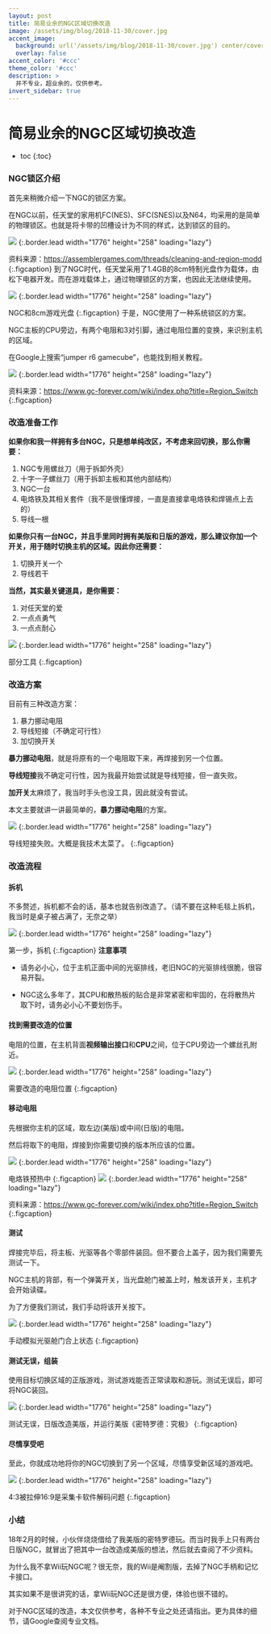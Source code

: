 ```yaml
---
layout: post
title: 简易业余的NGC区域切换改造
image: /assets/img/blog/2018-11-30/cover.jpg
accent_image: 
  background: url('/assets/img/blog/2018-11-30/cover.jpg') center/cover
  overlay: false
accent_color: '#ccc'
theme_color: '#ccc'
description: >
  并不专业，超业余的，仅供参考。
invert_sidebar: true
---
```


# 简易业余的NGC区域切换改造

* toc
{:toc}


### NGC锁区介绍


首先来稍微介绍一下NGC的锁区方案。

在NGC以前，任天堂的家用机FC(NES)、SFC(SNES)以及N64，均采用的是简单的物理锁区。也就是将卡带的凹槽设计为不同的样式，达到锁区的目的。

![](/assets/img/blog/2018-11-30/2.jpg)
{:.border.lead width="1776" height="258" loading="lazy"}

资料来源：https://assemblergames.com/threads/cleaning-and-region-modd
{:.figcaption}
到了NGC时代，任天堂采用了1.4GB的8cm特制光盘作为载体，由松下电器开发。而在游戏载体上，通过物理锁区的方案，也因此无法继续使用。

![](/assets/img/blog/2018-11-30/3.jpg)
{:.border.lead width="1776" height="258" loading="lazy"}

NGC和8cm游戏光盘
{:.figcaption}
于是，NGC使用了一种系统锁区的方案。

NGC主板的CPU旁边，有两个电阻和3对引脚，通过电阻位置的变换，来识别主机的区域。

在Google上搜索“jumper r6 gamecube”，也能找到相关教程。

![](/assets/img/blog/2018-11-30/8.jpg)
{:.border.lead width="1776" height="258" loading="lazy"}

资料来源：https://www.gc-forever.com/wiki/index.php?title=Region_Switch
{:.figcaption}
### 改造准备工作

**如果你和我一样拥有多台NGC，只是想单纯改区，不考虑来回切换，那么你需要：**

1. NGC专用螺丝刀（用于拆卸外壳）
2. 十字一子螺丝刀（用于拆卸主板和其他内部结构）
3. NGC一台
4. 电烙铁及其相关套件（我不是很懂焊接，一直是直接拿电烙铁和焊锡点上去的）
5. 导线一根

**如果你只有一台NGC，并且手里同时拥有美版和日版的游戏，那么建议你加一个开关，用于随时切换主机的区域。因此你还需要：**

1. 切换开关一个
2. 导线若干

**当然，其实最关键道具，是你需要：**

1. 对任天堂的爱
2. 一点点勇气
3. 一点点耐心

![](/assets/img/blog/2018-11-30/4.jpg)
{:.border.lead width="1776" height="258" loading="lazy"}

部分工具
{:.figcaption}
### 改造方案

目前有三种改造方案：

1. 暴力挪动电阻
2. 导线短接（不确定可行性）
3. 加切换开关

**暴力挪动电阻**，就是将原有的一个电阻取下来，再焊接到另一个位置。

**导线短接**我不确定可行性，因为我最开始尝试就是导线短接，但一直失败。

**加开关**太麻烦了，我当时手头也没工具，因此就没有尝试。

本文主要就讲一讲最简单的，**暴力挪动电阻**的方案。

![](/assets/img/blog/2018-11-30/5.jpg)
{:.border.lead width="1776" height="258" loading="lazy"}

导线短接失败。大概是我技术太菜了。
{:.figcaption}
### 改造流程

#### 拆机

不多赘述，拆机都不会的话，基本也就告别改造了。（请不要在这种毛毯上拆机，我当时是桌子被占满了，无奈之举）

![](/assets/img/blog/2018-11-30/6.jpg)
{:.border.lead width="1776" height="258" loading="lazy"}

第一步，拆机
{:.figcaption}
**注意事项**

- 请务必小心，位于主机正面中间的光驱排线，老旧NGC的光驱排线很脆，很容易开裂。

- NGC这么多年了，其CPU和散热板的贴合是非常紧密和牢固的，在将散热片取下时，请务必小心不要划伤手。

#### 找到需要改造的位置

电阻的位置，在主机背面**视频输出接口**和**CPU**之间，位于CPU旁边一个螺丝孔附近。

![](/assets/img/blog/2018-11-30/1.jpg)
{:.border.lead width="1776" height="258" loading="lazy"}

需要改造的电阻位置
{:.figcaption}
#### 移动电阻

先根据你主机的区域，取左边(美版)或中间(日版)的电阻。

然后将取下的电阻，焊接到你需要切换的版本所应该的位置。

![](/assets/img/blog/2018-11-30/7.jpg)
{:.border.lead width="1776" height="258" loading="lazy"}

电烙铁预热中
{:.figcaption}
![](/assets/img/blog/2018-11-30/8.jpg)
{:.border.lead width="1776" height="258" loading="lazy"}

资料来源：https://www.gc-forever.com/wiki/index.php?title=Region_Switch
{:.figcaption}
#### 测试

焊接完毕后，将主板、光驱等各个零部件装回。但不要合上盖子，因为我们需要先测试一下。

NGC主机的背部，有一个弹簧开关，当光盘舱门被盖上时，触发该开关，主机才会开始读碟。

为了方便我们测试，我们手动将该开关按下。

![](/assets/img/blog/2018-11-30/9.jpg)
{:.border.lead width="1776" height="258" loading="lazy"}

手动模拟光驱舱门合上状态
{:.figcaption}
#### 测试无误，组装

使用目标切换区域的正版游戏，测试游戏能否正常读取和游玩。测试无误后，即可将NGC装回。

![](/assets/img/blog/2018-11-30/10.jpg)
{:.border.lead width="1776" height="258" loading="lazy"}

测试无误，日版改造美版，并运行美版《密特罗德：究极》
{:.figcaption}
#### 尽情享受吧

至此，你就成功地将你的NGC切换到了另一个区域，尽情享受新区域的游戏吧。

![](/assets/img/blog/2018-11-30/11.jpg)
{:.border.lead width="1776" height="258" loading="lazy"}

4:3被拉伸16:9是采集卡软件解码问题
{:.figcaption}
### 小结

18年2月的时候，小伙伴烧烧借给了我美版的密特罗德玩。而当时我手上只有两台日版NGC，就冒出了把其中一台改造成美版的想法，然后就去查阅了不少资料。

为什么我不拿Wii玩NGC呢？很无奈，我的Wii是阉割版，去掉了NGC手柄和记忆卡接口。

其实如果不是很讲究的话，拿Wii玩NGC还是很方便，体验也很不错的。

对于NGC区域的改造，本文仅供参考，各种不专业之处还请指出。更为具体的细节，请Google查阅专业文档。